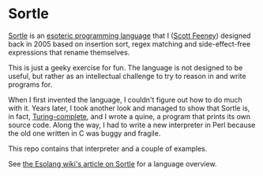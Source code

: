 Sortle
======

[Sortle](http://esolangs.org/wiki/Sortle) is an
[esoteric programming language](http://esolangs.org/wiki/Esoteric_programming_language)
that I ([Scott Feeney](https://github.com/graue))
designed back in 2005 based on insertion sort, regex matching
and side-effect-free expressions that rename themselves.

This is just a geeky exercise for fun.
The language is not designed to be useful,
but rather as an intellectual challenge to try to reason in
and write programs for.

When I first invented the language, I couldn't figure out
how to do much with it. Years later, I took another look
and managed to show that Sortle is, in fact,
[Turing-complete](https://en.wikipedia.org/wiki/Turing_completeness),
and I wrote a quine, a program that prints its own source code.
Along the way, I had to write a new interpreter in Perl
because the old one written in C was buggy and fragile.

This repo contains that interpreter and a couple of examples.

See [the Esolang wiki's article on Sortle](http://esolangs.org/wiki/Sortle)
for a language overview.
